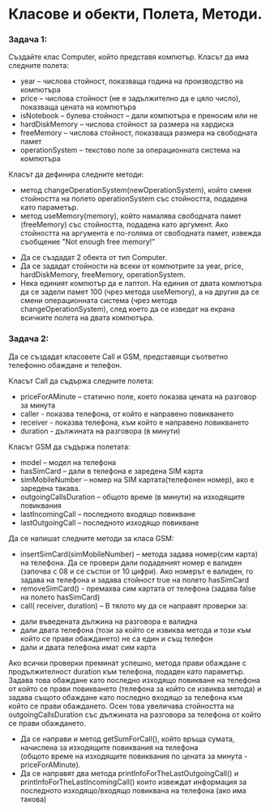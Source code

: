 # Класове и обекти, Полета, Методи.

### Задача 1:
Създайте клас Computer, който представя компютър. Класът да има следните полета:

* year – числова стойност, показваща година на производство на компютъра
* price – числова стойност (не е задължително да е цяло число), показваща цената на компютъра
* isNotebook – булева стойност – дали компютъра е преносим или не
* hardDiskMemory – числова стойност за размера на хардиска
* freeMemory – числова стойност, показваща размера на свободната памет
* operationSystem – текстово поле за операционната система на компютъра

Класът да дефинира следните методи:
- метод  changeOperationSystem(newOperationSystem), който сменя стойността на полето operationSystem със стойността, подадена като параметър.
- метод  useMemory(memory), който намалява свободната памет (freeMemory) със стойността, подадена като аргумент.
Ако стойността на аргумента е по-голяма от свободната памет, извежда съобщение "Not enough free memory!"

* Да се създадат 2 обекта от тип Computer.
* Да се зададат стойности на всеки от компютрите за year, price, hardDiskMemory, freeMemory, operationSystem.
* Нека единият компютър да е лаптоп. На единия от двата компютъра да се задели памет 100 (чрез метода useMemory), а на другия
 да се смени операционната система (чрез метода changeOperationSystem), след което да се изведат на екрана всичките полета на двата компютъра.

### Задача 2:
Да се създадат класовете Call и GSM, представящи съответно телефонно обаждане и телефон.

Класът Call да съдържа следните полета:
* priceForAMinute – статично поле, което показва цената на разговор за минута
* caller  - показва телефона, от който е направено повикването
* receiver - показва телефона, към който е направено повикването
* duration - дължината на разговора (в минути)

Класът GSM да съдържа полетата:
* model – модел на телефона
* hasSimCard – дали в телефона е заредена SIM карта
* simMobileNumber – номер на SIM картата(телефонен номер), ако е заредена такава.
* outgoingCallsDuration – общото време (в минути) на изходящите повиквания
* lastIncomingCall – последното входящо повикване
* lastOutgoingCall – последното изходящо повикване

Да се напишат следните методи за класа GSM:
- insertSimCard(simMobileNumber) – метода задава номер(сим карта) на телефона.
Да се провери дали подаденият номер е валиден (започва с 08 и се състои от 10 цифри).
Ако номерът е валиден, го задава на телефона и задава стойност true на полето hasSimCard
- removeSimCard() - премахва сим картата от телефона (задава false на полето hasSimCard)
- call( receiver, duration) – В тялото му да се направят проверки за:
* дали въведената дължина на разговора е валидна
* дали двата телефона (този за който се извиква метода и този към който се прави обаждането) не са един и същ телефон
* дали и двата телефона имат сим карта

Ако всички проверки преминат успешно, метода прави обаждане с продължителност duration към телефона, подаден като параметър.
Задава това обаждане като последно изходящо повикване на телефона от който се прави повикването (телефона за който се извиква метода) и задава
същото обаждане като последно входящо за телефона към който се прави обаждането.
Осен това увеличава стойността на outgoingCallsDuration със дължината на разговора за телефона от който се прави обаждането.

* Да се направи и метод  getSumForCall(), който връща сумата,  начислена за изходящите повиквания на телефона   
(общото време на изходящите повиквания по цената за минута - priceForAMinute).
* Да се направят два метода  printInfoForTheLastOutgoingCall() и  printInfoForTheLastIncomingCall() които извеждат информация за последното
изходящо/входящо повиквана на телефона (ако има такова)
